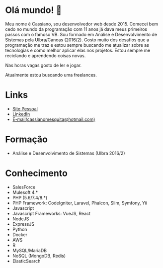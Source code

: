 # Olá mundo! 👋

Meu nome é Cassiano, sou desenvolvedor web desde 2015. Comecei bem cedo no mundo da programação com 11 anos já dava meus primeiros passos com o famoso VB. Sou formado em Análise e Desenvolvimento de Sistemas pela Ulbra/Canoas (2016/2). Gosto muito dos desafios que a programação me traz e estou sempre buscando me atualizar sobre as tecnologias e como melhor aplicar elas nos projetos. Estou sempre me reciclando e aprendendo coisas novas.

Nas horas vagas gosto de ler e jogar.

Atualmente estou buscando uma freelances.

# Links
- [Site Pessoal](https://cassianomesquita.dev)
- [LinkedIn](https://www.linkedin.com/in/cassianomesquita/)
- [E-mail(cassianomesquita@hotmail.com)](mailto:cassianomesquita@hotmail.com)

# Formação
- Análise e Desenvolvimento de Sistemas (Ulbra 2016/2)

# Conhecimento
- SalesForce
- Mulesoft 4.*
- PHP (5.6/7.4/8.*)
- PHP Framework: CodeIgniter, Laravel, Phalcon, Slim, Symfony, Yii
- Javascript
- Javascript Frameworks: VueJS, React
- NodeJS
- ExpressJS
- Python
- Docker
- AWS
- R
- MySQL/MariaDB
- NoSQL (MongoDB, Redis)
- ElasticSearch


<!--
**CassianoD2/CassianoD2** is a ✨ _special_ ✨ repository because its `README.md` (this file) appears on your GitHub profile.

Here are some ideas to get you started:

- 🔭 I’m currently working on ...
- 🌱 I’m currently learning ...
- 👯 I’m looking to collaborate on ...
- 🤔 I’m looking for help with ...
- 💬 Ask me about ...
- 📫 How to reach me: ...
- 😄 Pronouns: ...
- ⚡ Fun fact: ...
-->
